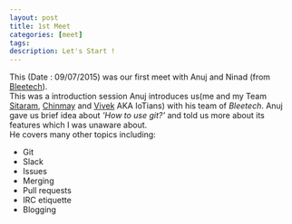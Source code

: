 ```yaml
---
layout: post
title: 1st Meet
categories: [meet]
tags: 
description: Let's Start !
---
```


This (Date : 09/07/2015) was our first meet with Anuj and Ninad (from [Bleetech](http://www.getblee.com/)).  
This was a introduction session Anuj introduces us(me and my Team [Sitaram](http://sitaramshelke.github.io), [Chinmay](http://chinmay1994.github.io/) and [Vivek](http://pimprikarvivek.github.io/) AKA IoTians) with his team of *Bleetech*.
Anuj gave us brief idea about *'How to use git?'* and told us more about its features which I was unaware about.  
He covers many other topics including:  

* Git  
* Slack  
* Issues  
* Merging  
* Pull requests  
* IRC etiquette  
* Blogging  

